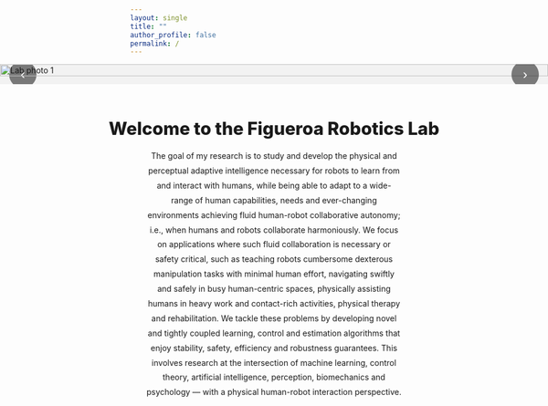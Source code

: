 ```yaml
---
layout: single
title: ""
author_profile: false
permalink: /
---
```


<!-- ===== FULL-BLEED HERO SLIDER ===== -->
<div class="hero-slider fullbleed" aria-label="Figueroa Robotics Lab Photo Gallery">
  <button class="hs-nav hs-prev" aria-label="Previous slide">‹</button>

  <div class="hs-track" role="region" aria-live="polite">
    <img src="{{ '/assets/images/IMG_4148.JPG' | relative_url }}" alt="Lab photo 1" class="hs-slide hs-current">
    <img src="{{ '/assets/images/IMG_4075.JPG' | relative_url }}" alt="Lab photo 2" class="hs-slide">
    <img src="{{ '/assets/images/IMG_4115.JPG' | relative_url }}" alt="Lab photo 3" class="hs-slide">
  </div>

  <button class="hs-nav hs-next" aria-label="Next slide">›</button>
  <div class="hs-dots" role="tablist" aria-label="Choose slide"></div>
</div>

<!-- ===== CONTENT BELOW ===== -->
<section class="content-wrap">
  <h1 class="lab-title">Welcome to the Figueroa Robotics Lab</h1>

  <p class="lab-text">
    The goal of my research is to study and develop the physical and perceptual adaptive intelligence necessary for robots
    to learn from and interact with humans, while being able to adapt to a wide-range of human capabilities, needs and
    ever-changing environments achieving fluid human-robot collaborative autonomy; i.e., when humans and robots collaborate
    harmoniously. We focus on applications where such fluid collaboration is necessary or safety critical, such as teaching
    robots cumbersome dexterous manipulation tasks with minimal human effort, navigating swiftly and safely in busy
    human-centric spaces, physically assisting humans in heavy work and contact-rich activities, physical therapy and
    rehabilitation. We tackle these problems by developing novel and tightly coupled learning, control and estimation
    algorithms that enjoy stability, safety, efficiency and robustness guarantees. This involves research at the intersection
    of machine learning, control theory, artificial intelligence, perception, biomechanics and psychology — with a physical
    human-robot interaction perspective.
  </p>
</section>

<style>
/* ---------- Slider: full-browser-width, centered ---------- */
.hero-slider{
  position: relative;
  overflow: hidden;
  background: #f2f2f2;
}
.hero-slider.fullbleed{
  width: 100vw;
  max-width: 100vw;
  margin-left: 50%;
  transform: translateX(-50%);
  border-radius: 0;
}
.hs-track{ display: flex; transition: transform 300ms ease; will-change: transform; }
.hs-slide{
  flex: 0 0 100%; width: 100%; display: block;
  height: auto; object-fit: contain; max-height: 85vh;
}

/* Controls & dots */
.hs-nav{
  position: absolute; top: 50%; transform: translateY(-50%);
  border: none; background: rgba(0,0,0,0.5); color:#fff;
  width: 48px; height: 48px; border-radius: 50%; cursor: pointer; font-size: 24px;
}
.hs-prev{ left: 16px; } .hs-next{ right: 16px; }
.hs-dots{
  position: absolute; left: 50%; bottom: 16px; transform: translateX(-50%);
  display: flex; gap: 8px;
}
.hs-dots button{
  width: 12px; height: 12px; border-radius: 50%;
  border: none; background: rgba(0,0,0,0.35); cursor: pointer;
}
.hs-dots button[aria-selected="true"]{ background:#000; }

/* ---------- Text section: half page width, perfectly centered ---------- */
.content-wrap{
  width: min(50vw, 900px);      /* about half the viewport, capped on very wide screens */
  margin: 2.25rem auto;         /* auto margins center the block */
  padding: 0 1rem;              /* small side padding for smaller screens */
  box-sizing: border-box;
  display: flex;
  flex-direction: column;
  align-items: center;          /* horizontally center heading + paragraph */
  text-align: center;           /* center the text itself */
}

.lab-title{
  margin: 1.5rem 0 1rem;
  font-weight: 800;
  font-size: clamp(1.6rem, 2.2vw + 0.6rem, 2.4rem);
  line-height: 1.2;
  text-align: center;
  white-space: nowrap;          /* keep one line on large screens */
}

@media (max-width: 768px){
  .content-wrap{
    width: min(90vw, 900px);    /* friendlier on phones/tablets */
    padding: 0 1rem;
  }
  .lab-title{
    white-space: normal;        /* allow wrapping on smaller screens */
  }
}

.lab-text{
  margin: 0 auto;
  max-width: 70ch;              /* readable line length inside the half-width block */
  line-height: 1.85;
  text-align: center;
}

/* Tighten gap to the masthead if needed */
.main .page__content { padding-top: 1.25rem; }
</style>

<script>
/* ===== Minimal, conflict-free slider JS ===== */
(function () {
  function init() {
    const slider = document.querySelector('.hero-slider');
    if (!slider) return;

    const track  = slider.querySelector('.hs-track');
    const slides = Array.from(slider.querySelectorAll('.hs-slide'));
    const prev   = slider.querySelector('.hs-prev');
    const next   = slider.querySelector('.hs-next');
    const dotsEl = slider.querySelector('.hs-dots');
    let index = 0;

    slides.forEach((_, i) => {
      const b = document.createElement('button');
      b.setAttribute('role', 'tab');
      b.setAttribute('aria-label', `Go to slide ${i + 1}`);
      b.addEventListener('click', () => goTo(i));
      dotsEl.appendChild(b);
    });

    function update() {
      track.style.transform = `translateX(-${index * 100}%)`;
      Array.from(dotsEl.children).forEach((b, i) =>
        b.setAttribute('aria-selected', i === index ? 'true' : 'false')
      );
    }
    function goTo(i){ index = (i + slides.length) % slides.length; update(); }

    prev?.addEventListener('click', () => goTo(index - 1));
    next?.addEventListener('click', () => goTo(index + 1));

    // Touch swipe
    let startX = 0;
    track.addEventListener('touchstart', e => startX = e.touches[0].clientX, {passive:true});
    track.addEventListener('touchend', e => {
      const dx = e.changedTouches[0].clientX - startX;
      if (dx > 40) goTo(index - 1);
      if (dx < -40) goTo(index + 1);
    });

    // Autoplay
    let timer = setInterval(() => goTo(index + 1), 5000);
    slider.addEventListener('mouseenter', () => clearInterval(timer));
    slider.addEventListener('mouseleave', () =>
      timer = setInterval(() => goTo(index + 1), 5000)
    );

    update();
  }

  document.readyState === 'loading'
    ? document.addEventListener('DOMContentLoaded', init)
    : init();
})();
</script>
